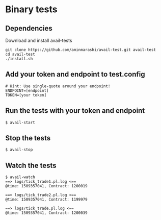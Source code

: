 # Binary tests

## Dependencies

Download and install avail-tests

```
git clone https://github.com/aminmarashi/avail-test.git avail-test
cd avail-test
./install.sh
```

## Add your token and endpoint to test.config

```
# Hint: Use single-quote around your endpoint!
ENDPOINT=[endpoint]
TOKEN=[your token]
```

## Run the tests with your token and endpoint

```
$ avail-start
```

## Stop the tests

```
$ avail-stop
```

## Watch the tests

```
$ avail-watch
==> logs/tick_trade1.pl.log <==
@time: 1509357041, Contract: 1200019

==> logs/tick_trade2.pl.log <==
@time: 1509357041, Contract: 1199979

==> logs/tick_trade.pl.log <==
@time: 1509357041, Contract: 1200039
```
